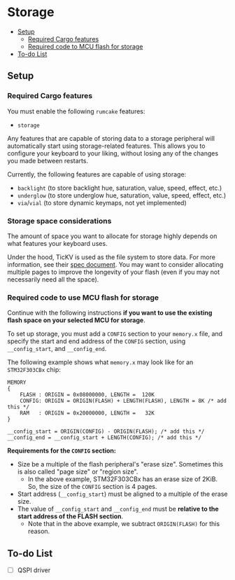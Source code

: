 # Storage

<!--toc:start-->

- [Setup](#setup)
  - [Required Cargo features](#required-cargo-features)
  - [Required code to MCU flash for storage](#required-code-to-mcu-flash-for-storage)
- [To-do List](#to-do-list)
<!--toc:end-->

## Setup

### Required Cargo features

You must enable the following `rumcake` features:

- `storage`

Any features that are capable of storing data to a storage peripheral will automatically start using storage-related features.
This allows you to configure your keyboard to your liking, without losing any of the changes you made between restarts.

Currently, the following features are capable of using storage:

- `backlight` (to store backlight hue, saturation, value, speed, effect, etc.)
- `underglow` (to store underglow hue, saturation, value, speed, effect, etc.)
- `via`/`vial` (to store dynamic keymaps, not yet implemented)

### Storage space considerations

The amount of space you want to allocate for storage highly depends on what features your keyboard uses.

Under the hood, TicKV is used as the file system to store data. For more information, see their
[spec document](https://github.com/tock/tock/blob/master/libraries/tickv/SPEC.md). You may want to
consider allocating multiple pages to improve the longevity of your flash (even if you may not necessarily
need all the space).

### Required code to use MCU flash for storage

Continue with the following instructions **if you want to use the existing flash space on your selected MCU for storage**.

To set up storage, you must add a `CONFIG` section to your `memory.x` file, and specify the
start and end address of the `CONFIG` section, using `__config_start`, and `__config_end`.

The following example shows what `memory.x` may look like for an `STM32F303CBx` chip:

```
MEMORY
{
    FLASH : ORIGIN = 0x08000000, LENGTH =  120K
    CONFIG: ORIGIN = ORIGIN(FLASH) + LENGTH(FLASH), LENGTH = 8K /* add this */
    RAM   : ORIGIN = 0x20000000, LENGTH =   32K
}

__config_start = ORIGIN(CONFIG) - ORIGIN(FLASH); /* add this */
__config_end = __config_start + LENGTH(CONFIG); /* add this */

```

**Requirements for the `CONFIG` section:**

- Size be a multiple of the flash peripheral's "erase size". Sometimes this is also called "page size" or "region size".
  - In the above example, STM32F303CBx has an erase size of 2KiB. So, the size of the `CONFIG` section is 4 pages.
- Start address (`__config_start`) must be aligned to a multiple of the erase size.
- The value of `__config_start` and `__config_end` must be **relative to the start address of the FLASH section**.
  - Note that in the above example, we subtract `ORIGIN(FLASH)` for this reason.

## To-do List

- [ ] QSPI driver
